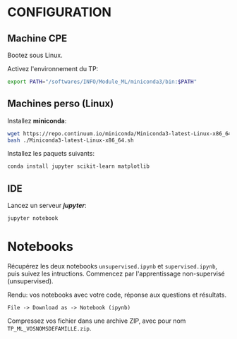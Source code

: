# CONFIGURATION

## Machine CPE

Bootez sous Linux.

Activez l'environnement du TP:
```sh
export PATH="/softwares/INFO/Module_ML/miniconda3/bin:$PATH"
```

## Machines perso (Linux)

Installez **miniconda**:
```sh
wget https://repo.continuum.io/miniconda/Miniconda3-latest-Linux-x86_64.sh
bash ./Miniconda3-latest-Linux-x86_64.sh
```

Installez les paquets suivants:
```sh
conda install jupyter scikit-learn matplotlib
```

## IDE

Lancez un serveur ***jupyter***:
```sh
jupyter notebook
```

# Notebooks

Récupérez les deux notebooks `unsupervised.ipynb` et `supervised.ipynb`, puis suivez les intructions. Commencez par l'apprentissage non-supervisé (unsupervised).

Rendu: vos notebooks avec votre code, réponse aux questions et résultats.

```
File -> Download as -> Notebook (ipynb)
```

Compressez vos fichier dans une archive ZIP, avec pour nom `TP_ML_VOSNOMSDEFAMILLE.zip`.

